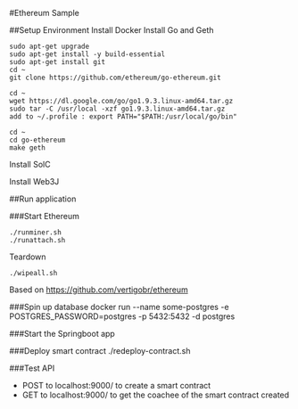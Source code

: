#Ethereum Sample

##Setup Environment
Install Docker
Install Go and Geth

```sudo apt-get update
sudo apt-get upgrade
sudo apt-get install -y build-essential
sudo apt-get install git
cd ~
git clone https://github.com/ethereum/go-ethereum.git

cd ~
wget https://dl.google.com/go/go1.9.3.linux-amd64.tar.gz
sudo tar -C /usr/local -xzf go1.9.3.linux-amd64.tar.gz
add to ~/.profile : export PATH="$PATH:/usr/local/go/bin"

cd ~
cd go-ethereum
make geth
```

Install SolC

Install Web3J

##Run application

###Start Ethereum
```
./runminer.sh
./runattach.sh
```

Teardown
```
./wipeall.sh
```
Based on https://github.com/vertigobr/ethereum

###Spin up database
docker run --name some-postgres -e POSTGRES_PASSWORD=postgres -p 5432:5432 -d postgres


###Start the Springboot app

###Deploy smart contract
./redeploy-contract.sh

###Test API
- POST to localhost:9000/ to create a smart contract
- GET to localhost:9000/ to get the coachee of the smart contract created